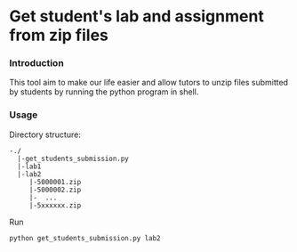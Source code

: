 # Get student's lab and assignment from zip files

### Introduction  
This tool aim to make our life easier and allow tutors to unzip files submitted by students by running the python program in shell.   

### Usage
Directory structure:    
```  
-./  
  |-get_students_submission.py  
  |-lab1  
  |-lab2  
     |-5000001.zip  
     |-5000002.zip  
     |-  ...   
     |-5xxxxxx.zip
``` 
Run  
``` 
python get_students_submission.py lab2
```  
